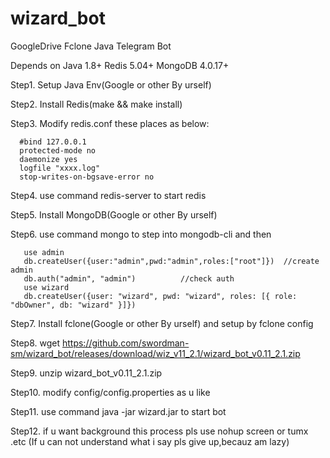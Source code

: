 # wizard_bot
GoogleDrive Fclone Java Telegram Bot

Depends on Java 1.8+  Redis 5.04+  MongoDB 4.0.17+

Step1. Setup Java Env(Google or other By urself)

Step2. Install Redis(make && make install)

Step3. Modify redis.conf these places as below:

      #bind 127.0.0.1
      protected-mode no
      daemonize yes
      logfile "xxxx.log"
      stop-writes-on-bgsave-error no
      
Step4. use command redis-server to start redis

Step5. Install MongoDB(Google or other By urself)

Step6. use command mongo to step into mongodb-cli and then

       use admin
       db.createUser({user:"admin",pwd:"admin",roles:["root"]})  //create admin
       db.auth("admin", "admin")          //check auth
       use wizard
       db.createUser({user: "wizard", pwd: "wizard", roles: [{ role: "dbOwner", db: "wizard" }]})
       
Step7. Install fclone(Google or other By urself) and setup by fclone config

Step8. wget https://github.com/swordman-sm/wizard_bot/releases/download/wiz_v11_2.1/wizard_bot_v0.11_2.1.zip

Step9. unzip wizard_bot_v0.11_2.1.zip

Step10. modify config/config.properties as u like

Step11. use command java -jar wizard.jar to start bot

Step12. if u want background this process pls use nohup screen or tumx .etc (If u can not understand what i say pls give up,becauz am lazy)
       
